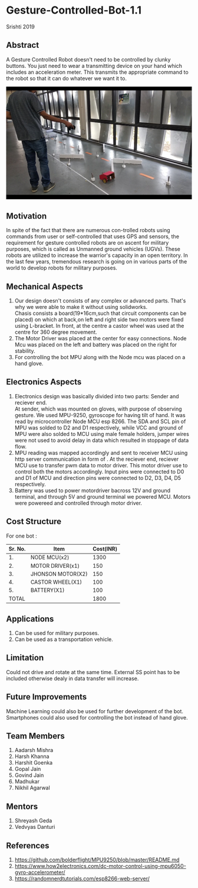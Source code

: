 # Gesture-Controlled-Bot-1.1
Srishti 2019  
## Abstract  
A Gesture Controlled Robot doesn't need to be controlled by clunky buttons. You just need to wear a transmitting device on your hand which includes an acceleration meter. This transmits the appropriate command to the robot so that it can do whatever we want it to.  

![Image 3](https://github.com/Nikhil569/Gesture-Controlled-Bot-1.1/blob/patch-1/Images%20and%20Videos/Images/Implementation%20-%203.jpeg)   

## Motivation   
In spite of the fact that there are numerous con-trolled robots using commands from user or self-controlled that uses GPS and sensors, the requirement for gesture controlled robots are on ascent for military purposes, which is called as Unmanned ground vehicles (UGVs). These robots are utilized to increase the warrior's capacity in an open territory. In the last few years, tremendous research is going on in various parts of the world to develop robots for military purposes.     

## Mechanical Aspects   
1. Our design doesn't consists of any complex or advanced parts. That's why we were able to make it without using solidworks.  
Chasis consists a board(19*16cm,such that circuit components can be placed) on which at back,on left and right side two motors were fixed using L-bracket. In front, at the centre a castor wheel was used at the centre for 360 degree movement.
2. The Motor Driver was placed at the center for easy connections. Node Mcu was placed on the left and battery was placed on the right for stability.   
3. For controlling the bot MPU along with the Node mcu was placed on a hand glove.  

## Electronics Aspects   
1. Electronics design was basically divided into two parts: Sender and reciever end.  
At sender, which was mounted on gloves, with purpose of observing gesture. We used MPU-9250, gyroscope for having tilt of hand. It was read by microcontroller Node MCU esp 8266. The SDA and SCL pin of MPU was solded to D2 and D1 respectively, while VCC and ground of MPU were also solded to MCU using male female holders, jumper wires were not used to avoid delay in data which resulted in stoppage of data flow.   
2. MPU reading was mapped accordingly and sent to receiver MCU using http server  communication in form of . At the reciever end, reciever MCU use to transfer pwm data to motor driver. This motor driver use to control both the motors accordingly. Input pins were connected to D0 and D1 of MCU and direction pins were connected to D2, D3, D4, D5 respectively.   
3. Battery was used to power motordriver bacross 12V and ground terminal, and through 5V and ground terminal we powered MCU. Motors were powereed and controlled through motor driver.

## Cost Structure
For one bot :      
        
| Sr. No. | Item | Cost(INR) |  
|---------|---------|---------|    
| 1. | NODE MCU(x2) | 1300 |   
| 2. | MOTOR DRIVER(x1) | 150 |      
| 3. | JHONSON MOTOR(X2) | 150 |      
| 4. | CASTOR WHEEL(X1) | 100 |      
| 5. | BATTERY(X1) | 100 |     
| TOTAL |          | 1800 | 

## Applications
1. Can be used for military purposes.    
2. Can be used as a transportation vehicle.   

## Limitation   
Could not drive and rotate at the same time. External SS point has to be included otherwise dealy in data transfer will increase.   
 
## Future Improvements
Machine Learning could also be used for further development of the bot. Smartphones could also used for controlling the bot instead of hand glove.

## Team Members
1. Aadarsh Mishra  
2. Harsh Khanna  
3. Harshit Goenka  
4. Gopal Jain  
5. Govind Jain  
6. Madhukar  
7. Nikhil Agarwal  

## Mentors  
1. Shreyash Geda
2. Vedvyas Danturi  
   
## References    
1. https://github.com/bolderflight/MPU9250/blob/master/README.md
2. https://www.how2electronics.com/dc-motor-control-using-mpu6050-gyro-accelerometer/
3. https://randomnerdtutorials.com/esp8266-web-server/


